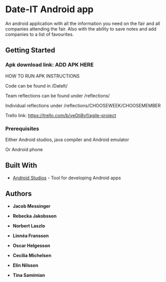 # Date-IT Android app
An android application with all the information you need on the fair and all companies attending the fair. Also with the ability to save notes and add companies to a list of favourites.  

## Getting Started

### Apk download link: ADD APK HERE

HOW TO RUN APK INSTRUCTIONS

Code can be found in /DateIt/

Team reflections can be found under /reflections/

Individual reflections under /reflections/CHOOSEWEEK/CHOOSEMEMBER

Trello link: https://trello.com/b/yeGti8yf/agile-project


### Prerequisites

Either Android studios, java compiler and Android emulator

Or Android phone


## Built With

* [Android Studios](https://developer.android.com/studio) - Tool for developing Android apps


## Authors

* **Jacob Messinger**

* **Rebecka Jakobsson**

* **Norbert Laszlo**

* **Linnéa Fransson**

* **Oscar Helgesson**

* **Cecilia Michelsen**

* **Elin Nilsson**

* **Tina Samimian**
